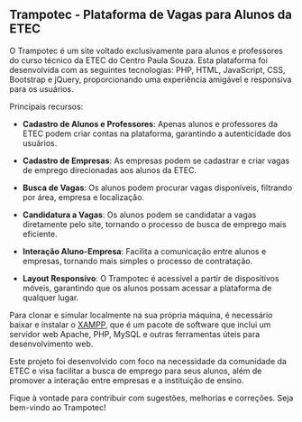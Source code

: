 ## Trampotec - Plataforma de Vagas para Alunos da ETEC

O Trampotec é um site voltado exclusivamente para alunos e professores do curso técnico da ETEC do Centro Paula Souza. Esta plataforma foi desenvolvida com as seguintes tecnologias: PHP, HTML, JavaScript, CSS, Bootstrap e jQuery, proporcionando uma experiência amigável e responsiva para os usuários.

Principais recursos:

- **Cadastro de Alunos e Professores**: Apenas alunos e professores da ETEC podem criar contas na plataforma, garantindo a autenticidade dos usuários.

- **Cadastro de Empresas**: As empresas podem se cadastrar e criar vagas de emprego direcionadas aos alunos da ETEC.

- **Busca de Vagas**: Os alunos podem procurar vagas disponíveis, filtrando por área, empresa e localização.

- **Candidatura a Vagas**: Os alunos podem se candidatar a vagas diretamente pelo site, tornando o processo de busca de emprego mais eficiente.

- **Interação Aluno-Empresa**: Facilita a comunicação entre alunos e empresas, tornando mais simples o processo de contratação.

- **Layout Responsivo**: O Trampotec é acessível a partir de dispositivos móveis, garantindo que os alunos possam acessar a plataforma de qualquer lugar.

Para clonar e simular localmente na sua própria máquina, é necessário baixar e instalar o [XAMPP](https://www.apachefriends.org/index.html), que é um pacote de software que inclui um servidor web Apache, PHP, MySQL e outras ferramentas úteis para desenvolvimento web.

Este projeto foi desenvolvido com foco na necessidade da comunidade da ETEC e visa facilitar a busca de emprego para seus alunos, além de promover a interação entre empresas e a instituição de ensino.

Fique à vontade para contribuir com sugestões, melhorias e correções. Seja bem-vindo ao Trampotec!
